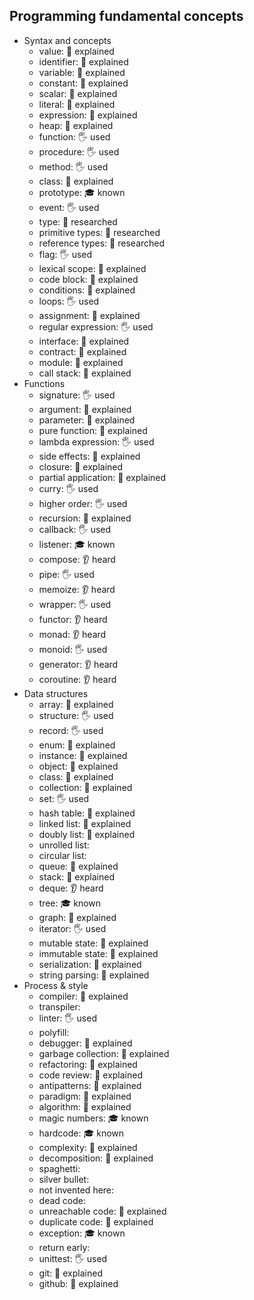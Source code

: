 ## Programming fundamental concepts

- Syntax and concepts
  - value: 🙋 explained
  - identifier: 🙋 explained
  - variable: 🙋 explained
  - constant: 🙋 explained
  - scalar: 🙋 explained
  - literal: 🙋 explained
  - expression: 🙋 explained
  - heap: 🙋 explained
  - function: 🖐️ used
  - procedure: 🖐️ used
  - method: 🖐️ used
  - class: 🙋 explained
  - prototype: 🎓 known
  - event: 🖐️ used
  - type: 🔬 researched
  - primitive types: 🔬 researched
  - reference types: 🔬 researched
  - flag: 🖐️ used
  - lexical scope: 🙋 explained
  - code block: 🙋 explained
  - conditions: 🙋 explained
  - loops: 🖐️ used
  - assignment: 🙋 explained
  - regular expression: 🖐️ used
  - interface: 🙋 explained
  - contract: 🙋 explained
  - module: 🙋 explained
  - call stack: 🙋 explained
- Functions
  - signature: 🖐️ used
  - argument: 🙋 explained
  - parameter: 🙋 explained
  - pure function: 🙋 explained
  - lambda expression: 🖐️ used
  - side effects: 🙋 explained
  - closure: 🙋 explained
  - partial application: 🙋 explained
  - curry: 🖐️ used
  - higher order: 🖐️ used
  - recursion: 🙋 explained
  - callback: 🖐️ used
  - listener: 🎓 known
  - compose: 👂 heard
  - pipe: 🖐️ used
  - memoize: 👂 heard
  - wrapper: 🖐️ used
  - functor: 👂 heard
  - monad: 👂 heard
  - monoid: 🖐️ used
  - generator: 👂 heard
  - coroutine: 👂 heard
- Data structures
  - array: 🙋 explained
  - structure: 🖐️ used
  - record: 🖐️ used
  - enum: 🙋 explained
  - instance: 🙋 explained
  - object: 🙋 explained
  - class: 🙋 explained
  - collection: 🙋 explained
  - set: 🖐️ used
  - hash table: 🙋 explained
  - linked list: 🙋 explained
  - doubly list: 🙋 explained
  - unrolled list:
  - circular list:
  - queue: 🙋 explained
  - stack: 🙋 explained
  - deque: 👂 heard
  - tree: 🎓 known
  - graph: 🙋 explained
  - iterator: 🖐️ used
  - mutable state: 🙋 explained
  - immutable state: 🙋 explained
  - serialization: 🙋 explained
  - string parsing: 🙋 explained
- Process & style
  - compiler: 🙋 explained
  - transpiler:
  - linter: 🖐️ used
  - polyfill:
  - debugger: 🙋 explained
  - garbage collection: 🙋 explained
  - refactoring: 🙋 explained
  - code review: 🙋 explained
  - antipatterns: 🙋 explained
  - paradigm: 🙋 explained
  - algorithm: 🙋 explained
  - magic numbers: 🎓 known
  - hardcode: 🎓 known
  - complexity: 🙋 explained
  - decomposition: 🙋 explained
  - spaghetti:
  - silver bullet:
  - not invented here:
  - dead code:
  - unreachable code: 🙋 explained
  - duplicate code: 🙋 explained
  - exception: 🎓 known
  - return early:
  - unittest: 🖐️ used
  - git: 🙋 explained
  - github: 🙋 explained

